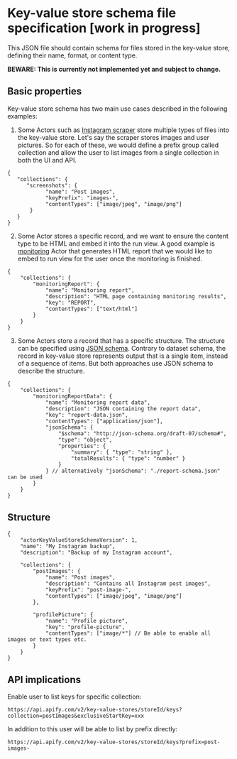 # Key-value store schema file specification [work in progress]

This JSON file should contain schema for files stored in the key-value store,
defining their name, format, or content type.

**BEWARE: This is currently not implemented yet and subject to change.**

## Basic properties

Key-value store schema has two main use cases described in the following examples:

1. Some Actors such as [Instagram scraper](https://apify.com/jaroslavhejlek/instagram-scraper)
store multiple types of files into the key-value store. Let's say the scraper stores images and user pictures.
So for each of these, we would define a prefix group called collection and allow the user to list images from a single collection in both the
UI and API.

```jsonc
{
   "collections": {
      "screenshots": {
            "name": "Post images",
            "keyPrefix": "images-",
            "contentTypes": ["image/jpeg", "image/png"]
       }
   }
}
```

2. Some Actor stores a specific record, and we want to ensure the content type to be HTML and embed it into the run view.
A good example is [monitoring](https://apify.com/apify/monitoring#check-frequency) Actor that generates HTML report that we would
like to embed to run view for the user once the monitoring is finished.

```jsonc
{
    "collections": {
        "monitoringReport": {
            "name": "Monitoring report",
            "description": "HTML page containing monitoring results",
            "key": "REPORT",
            "contentTypes": ["text/html"]
        }
    }
}
```

3. Some Actors store a record that has a specific structure. The structure can be specified using [JSON schema](https://json-schema.org/draft-07).
Contrary to dataset schema, the record in key-value store represents output that is a single item, instead of a sequence of items. But both approaches use JSON schema to describe the structure.

```jsonc
{
    "collections": {
        "monitoringReportData": {
            "name": "Monitoring report data",
            "description": "JSON containing the report data",
            "key": "report-data.json",
            "contentTypes": ["application/json"],
            "jsonSchema": {
                "$schema": "http://json-schema.org/draft-07/schema#",
                "type": "object",
                "properties": {
                    "summary": { "type": "string" },
                    "totalResults": { "type": "number" }
                }
            } // alternatively "jsonSchema": "./report-schema.json" can be used
        }
    }
}
```

## Structure

```jsonc
{
    "actorKeyValueStoreSchemaVersion": 1,
    "name": "My Instagram backup",
    "description": "Backup of my Instagram account",
    
    "collections": {
        "postImages": {
            "name": "Post images",
            "description": "Contains all Instagram post images",
            "keyPrefix": "post-image-",
            "contentTypes": ["image/jpeg", "image/png"]
        },

        "profilePicture": {
            "name": "Profile picture",
            "key": "profile-picture",
            "contentTypes": ["image/*"] // Be able to enable all images or text types etc.
        }
    }
}
```

## API implications

Enable user to list keys for specific collection:

```
https://api.apify.com/v2/key-value-stores/storeId/keys?collection=postImages&exclusiveStartKey=xxx
```

In addition to this user will be able to list by prefix directly:

```
https://api.apify.com/v2/key-value-stores/storeId/keys?prefix=post-images-
```
